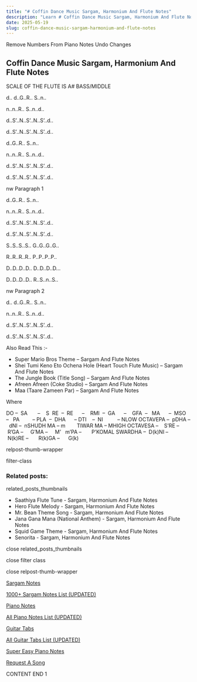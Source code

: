 ```yaml
---
title: "# Coffin Dance Music Sargam, Harmonium And Flute Notes"
description: "Learn # Coffin Dance Music Sargam, Harmonium And Flute Notes notes, sargam, harmonium notations and flute notes. Easy step-by-step tutorial for beginners."
date: 2025-05-19
slug: coffin-dance-music-sargam-harmonium-and-flute-notes
---
```


Remove Numbers From Piano Notes
Undo Changes



## Coffin Dance Music Sargam, Harmonium And Flute Notes



SCALE OF THE FLUTE IS A# BASS/MIDDLE

d.. d..G..R.. S..n..



n..n..R.. S..n..d..



d..S’..N..S’..N..S’..d..



d..S’..N..S’..N..S’..d..



d..G..R.. S..n..



n..n..R.. S..n..d..



d..S’..N..S’..N..S’..d..



d..S’..N..S’..N..S’..d..

nw Paragraph 1



d..G..R.. S..n..





n..n..R.. S..n..d..



d..S’..N..S’..N..S’..d..



d..S’..N..S’..N..S’..d..



S..S..S..S.. G..G..G..G..



R..R..R..R.. P..P..P..P..



D..D..D..D.. D..D..D..D…

D..D..D..D.. R..S..n..S..



nw Paragraph 2

d.. d..G..R.. S..n..



n..n..R.. S..n..d..



d..S’..N..S’..N..S’..d..



d..S’..N..S’..N..S’..d..



Also Read This :-



* Super Mario Bros Theme – Sargam And Flute Notes
* Shei Tumi Keno Eto Ochena Hole (Heart Touch Flute Music) – Sargam And Flute Notes
* The Jungle Book (Title Song) – Sargam And Flute Notes
* Afreen Afreen (Coke Studio) – Sargam And Flute Notes
* Maa (Taare Zameen Par) – Sargam And Flute Notes



Where



DO –  SA       –    S  RE  –  RE      –    RMI  –  GA      –    GFA  –   MA      –  MSO  –   PA         – PLA  –  DHA      – DTI    –  NI          – NLOW OCTAVEPA –  pDHA –  dNI –  nSHUDH MA – m        TIWAR MA – MHIGH OCTAVESA –    S’RE –     R’GA –     G’MA –     M’   m’PA –       P’KOMAL SWARDHA –  D(k)NI –       N(k)RE –       R(k)GA –      G(k)



relpost-thumb-wrapper

filter-class

### Related posts:

related_posts_thumbnails

* Saathiya Flute Tune - Sargam, Harmonium And Flute Notes
* Hero Flute Melody - Sargam, Harmonium And Flute Notes
* Mr. Bean Theme Song - Sargam, Harmonium And Flute Notes
* Jana Gana Mana (National Anthem) - Sargam, Harmonium And Flute Notes
* Squid Game Theme - Sargam, Harmonium And Flute Notes
* Senorita - Sargam, Harmonium And Flute Notes

close related_posts_thumbnails

close filter class

close relpost-thumb-wrapper

[Sargam Notes](https://www.notationsworld.com/sargam-notes.html)

[1000+ Sargam Notes List (UPDATED)](https://www.notationsworld.com/all-songs-list-sargam-notes.html)

[Piano Notes](https://www.notationsworld.com/piano-notes.html)

[All Piano Notes List (UPDATED)](https://www.notationsworld.com/all-songs-list-piano-notes.html)

[Guitar Tabs](https://www.notationsworld.com/guitar-tabs.html)

[All Guitar Tabs List (UPDATED)](https://www.notationsworld.com/all-songs-list-guitar-tabs.html)

[Super Easy Piano Notes](https://studywall.in/)

[Request A Song](https://www.notationsworld.com/request-a-song.html)

CONTENT END 1


